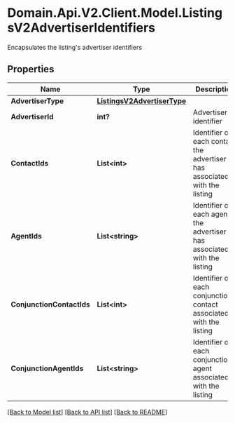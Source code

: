 # Domain.Api.V2.Client.Model.ListingsV2AdvertiserIdentifiers
Encapsulates the listing's advertiser identifiers
## Properties

Name | Type | Description | Notes
------------ | ------------- | ------------- | -------------
**AdvertiserType** | [**ListingsV2AdvertiserType**](ListingsV2AdvertiserType.md) |  | [optional] 
**AdvertiserId** | **int?** | Advertiser&#39;s identifier | [optional] 
**ContactIds** | **List&lt;int&gt;** | Identifier of each contact the advertiser has associated with the listing | [optional] 
**AgentIds** | **List&lt;string&gt;** | Identifier of each agent the advertiser has associated with the listing | [optional] 
**ConjunctionContactIds** | **List&lt;int&gt;** | Identifier of each conjunctional contact associated with the listing | [optional] 
**ConjunctionAgentIds** | **List&lt;string&gt;** | Identifier of each conjunctional agent associated with the listing | [optional] 

[[Back to Model list]](../README.md#documentation-for-models) [[Back to API list]](../README.md#documentation-for-api-endpoints) [[Back to README]](../README.md)

